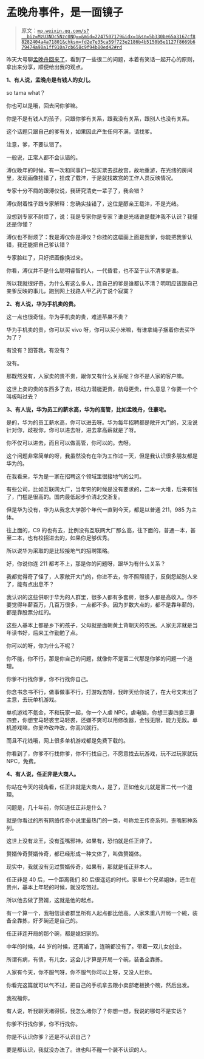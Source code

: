# 孟晚舟事件，是一面镜子

> 原文：[`mp.weixin.qq.com/s?__biz=MzU3NDc5Nzc0NQ==&mid=2247507179&idx=1&sn=5b330be65a3167cf88282404a4a71801&chksm=fd2e7e35ca59f723e2186b4b5150b5e1127f8669b679474a98a1ff910a7cb658c9f94b80ed42#rd`](http://mp.weixin.qq.com/s?__biz=MzU3NDc5Nzc0NQ==&mid=2247507179&idx=1&sn=5b330be65a3167cf88282404a4a71801&chksm=fd2e7e35ca59f723e2186b4b5150b5e1127f8669b679474a98a1ff910a7cb658c9f94b80ed42#rd)

昨天大号聊[孟晚舟回来了](http://mp.weixin.qq.com/s?__biz=MzU0MjYwNDU2Mw==&mid=2247501209&idx=1&sn=0ce620724eabda271231d46d02864b0f&chksm=fb1aa9e5cc6d20f3eda248c5b806520e1896311b74e7a43e822bb2a511dd44f2f898f85b280f&scene=21#wechat_redirect)，看到了一些很二的问题，本着有笑话一起开心的原则，拿出来分享，顺便给出我的观点。 

**1、有人说，孟晚舟是有钱人的女儿。**

so tama what？ 

你也可以是哦，回去问你爹嘛。

你是不是有钱人的孩子，只跟你爹有关系，跟我没有关系，跟别人也没有关系。 

这个话题只跟自己的爹有关，如果因此产生任何不满，请找爹。

注意，爹，不要认错了。

一般说，正常人都不会认错的。 

溥仪晚年的时候，有一次和同事们一起买票去逛故宫，故地重游，在光绪的房间里，发现画像挂错了，挂成了载沣，于是就找故宫的工作人员反映情况。

专家十分不屑的跟溥仪说，我研究清史一辈子了，我会错？ 

溥仪耐着性子跟专家解释：您确实挂错了，这位是醇亲王载沣，不是光绪。

没想到专家不耐烦了，说：我是专家你是专家？谁是光绪谁是载沣我不认识？我懂还是你懂？

溥仪也不耐烦了：我是溥仪你是溥仪？你挂的这幅画上面是我爹，你能把我爹认错，我还能把自己爹认错？

专家脸红了，只好把画像换过来。 

你看，溥仪并不是什么聪明睿智的人，一代昏君，也不至于认不清爹是谁。

所以我就很好奇，为什么有这么多人，连自己的爹是谁都认不清？明明应该跟自己亲爹反映的事儿，跑到网上找路人甲乙丙丁说个寂寞？

**2、有人说，华为手机卖的贵。**

这一点也很奇怪。华为手机卖的贵，难道苹果不贵？ 

华为手机卖的贵，你可以买 vivo 呀，你可以买小米嘛，有谁拿绳子捆着你去买华为了？ 

有没有？回答我，有没有？

没有。

那既然没有，人家卖的贵不贵，跟你又有什么关系呢？你不是人家的客户嘛。 

这世上卖的贵的东西多了去，核动力潜艇更贵，航母更贵，什么意思？你要一个个叫板叫过去？ 

**3、有人说，华为员工的薪水高，华为的高管，比如孟晚舟，住豪宅。**

是的，华为的员工薪水高，你可以进去呀。华为每年招聘都是敞开大门的，又没说针对你，歧视你，你可以进去呀，进去拿高薪就是了呀。 

你不仅可以进去，而且可以做高管，你可以的。去呀。

这个问题非常简单的呀，我虽然没有在华为工作过一天，但是我认识很多朋友都是华为的。

在我看来，华为是一家在招聘这个领域里很接地气的公司。

有些公司，比如互联网大厂，当年穷的时候是没有要求的，二本一大堆，后来有钱了，门槛是很高的。国内最低起步价清北交浙复。

但是华为没有，华为从我念大学那个年代一直到今天，都是以普通 211，985 为主体。

往上面的，C9 的也有去，比例没有互联网大厂那么高，往下面的，普通一本，甚至二本，也有校招进去的，如果你足够优秀。 

所以说华为采取的是比较接地气的招聘策略。 

好，你说你连 211 都考不上，那是你的问题呀，跟华为有什么关系？ 

我都觉得奇了怪了，人家敞开大门的，你进不去，你不照照镜子，反倒怨起别人来了，能有点出息不？ 

我认识的这些供职于华为的人群里，很多人都有多套房，很多人都是高收入。你不要觉得年薪百万，几百万很多，一点都不多。因为岁数大点的，都不是靠年薪的，都是靠股票分红的。

这些人基本上都是乡下的孩子，父母就是面朝黄土背朝天的农民。人家无非就是当年读书好，后来工作勤勉了点。 

你可以的呀，你为什么不呢？

你不能，你不行，那是你自己的问题，就像你不是富二代那是你爹的问题一个道理。 

你爹不行找你爹，你不行找你自己。

你念书念书不行，做事做事不行，打游戏去呀，我昨天给你说了，在大号文末出了主意，去玩单机游戏。 

单机游戏不氪金，不和玩家一起，你一个人虐 NPC，虐电脑，你想三妻四妾三妻四妾，你想宝马轻裘宝马轻裘，还嫌不爽可以用修改器，金钱无限，能力无敌。单机游戏嘛，你爱咋改咋改，你高兴就行。

而且不花钱哦，网上很多单机游戏都是免费下载的。

你看到了，你爹不行找你爹，你不行找自己，不愿意找去玩游戏，玩不过玩家就玩 NPC，免费。 

**4、有人说，任正非是大商人。** 

你站在今天的视角看，任正非就是大商人，是了，正如他女儿就是富二代一个道理。 

问题是，几十年前，你知道任正非是什么？

就是你看过的所有网络传奇小说里最热门的一类，号称龙王传奇系列，歪嘴邪神系列。

这世上没有龙王，没有歪嘴邪神，如果有，恐怕就是任正非了。

赘婿传奇赘婿传奇，都已经形成一种文体了，叫做赘婿体。 

现实中，我就没有见过赘婿传奇，如果有，那就是任正非本人。 

任正非是 40 后，一个距离我们 80 后很遥远的时代。家里七个兄弟姐妹，还生在贵州，基本上年轻的时候，就没吃饱过。 

所以他去做了赘婿，这就是他的起点。 

有一个算一个，我相信读者群里所有人起点都比他高。人家朱重八开局一个碗，装备全靠拣，好歹碗还是自己的。 

任正非连开局的那个碗，都是媳妇家的。

中年的时候，44 岁的时候，还离婚了，连碗都没有了。带着一双儿女创业。

所谓有病，有债，有儿女，这会儿才算是开局一个碗，装备全靠拣。

人家有今天，你不服气呀，你不服气你可以上呀，又没人拦你。

你看完这篇就可以气不过，把自己的手机拿去跟小卖部老板换个碗，然后出发。 

我祝福你。 

有人说，听我聊天堵得慌，我怎么堵你了？你想一想，我说的哪句不是实话？ 

你爹不行找你爹，你不行找你。

你是不认识你爹？还是不认识自己？

要是都认识，我就没办法了。谁也叫不醒一个装不认识的人。